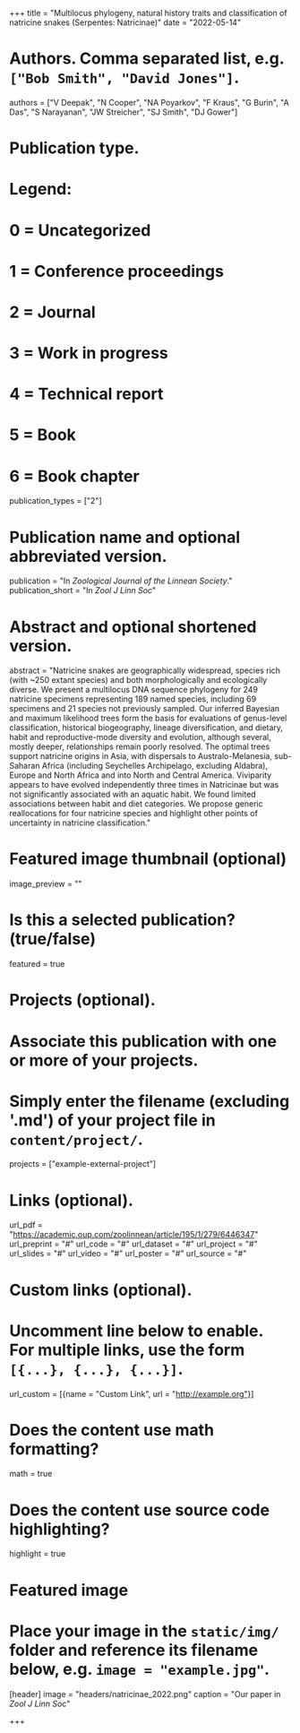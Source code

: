 +++
title = "Multilocus phylogeny, natural history traits and classification of natricine snakes (Serpentes: Natricinae)"
date = "2022-05-14"

# Authors. Comma separated list, e.g. `["Bob Smith", "David Jones"]`.
authors = ["V Deepak", "N Cooper", "NA Poyarkov", "F Kraus", "G Burin", "A Das", "S Narayanan", "JW Streicher", "SJ Smith", "DJ Gower"]

# Publication type.
# Legend:
# 0 = Uncategorized
# 1 = Conference proceedings
# 2 = Journal
# 3 = Work in progress
# 4 = Technical report
# 5 = Book
# 6 = Book chapter
publication_types = ["2"]

# Publication name and optional abbreviated version.
publication = "In *Zoological Journal of the Linnean Society*."
publication_short = "In *Zool J Linn Soc*"

# Abstract and optional shortened version.
abstract = "Natricine snakes are geographically widespread, species rich (with ~250 extant species) and both morphologically and ecologically diverse. We present a multilocus DNA sequence phylogeny for 249 natricine specimens representing 189 named species, including 69 specimens and 21 species not previously sampled. Our inferred Bayesian and maximum likelihood trees form the basis for evaluations of genus-level classification, historical biogeography, lineage diversification, and dietary, habit and reproductive-mode diversity and evolution, although several, mostly deeper, relationships remain poorly resolved. The optimal trees support natricine origins in Asia, with dispersals to Australo-Melanesia, sub-Saharan Africa (including Seychelles Archipelago, excluding Aldabra), Europe and North Africa and into North and Central America. Viviparity appears to have evolved independently three times in Natricinae but was not significantly associated with an aquatic habit. We found limited associations between habit and diet categories. We propose generic reallocations for four natricine species and highlight other points of uncertainty in natricine classification."

# Featured image thumbnail (optional)
image_preview = ""

# Is this a selected publication? (true/false)
featured = true

# Projects (optional).
#   Associate this publication with one or more of your projects.
#   Simply enter the filename (excluding '.md') of your project file in `content/project/`.
projects = ["example-external-project"]

# Links (optional).
url_pdf = "https://academic.oup.com/zoolinnean/article/195/1/279/6446347"
url_preprint = "#"
url_code = "#"
url_dataset = "#"
url_project = "#"
url_slides = "#"
url_video = "#"
url_poster = "#"
url_source = "#"

# Custom links (optional).
#   Uncomment line below to enable. For multiple links, use the form `[{...}, {...}, {...}]`.
url_custom = [{name = "Custom Link", url = "http://example.org"}]

# Does the content use math formatting?
math = true

# Does the content use source code highlighting?
highlight = true

# Featured image
# Place your image in the `static/img/` folder and reference its filename below, e.g. `image = "example.jpg"`.
[header]
image = "headers/natricinae_2022.png"
caption = "Our paper in *Zool J Linn Soc*"

+++
